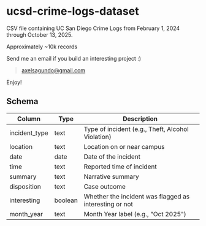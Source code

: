 # ucsd-crime-logs-dataset

CSV file containing UC San Diego Crime Logs from February 1, 2024 through October 13, 2025. 

Approximately ~10k records

Send me an email if you build an interesting project :)
> axelsagundo@gmail.com


Enjoy!


## Schema
| Column | Type | Description |
|---------|------|-------------|
| incident_type | text | Type of incident (e.g., Theft, Alcohol Violation) |
| location | text | Location on or near campus |
| date | date | Date of the incident |
| time | text | Reported time of incident |
| summary | text | Narrative summary |
| disposition | text | Case outcome |
| interesting | boolean | Whether the incident was flagged as interesting or not|
| month_year | text | Month Year label (e.g., "Oct 2025") |

